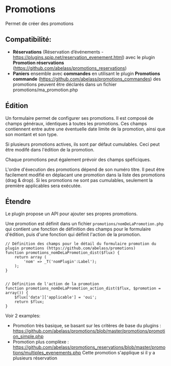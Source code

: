 Promotions
==========

Permet de créer des promotions

## Compatibilité:

- __Réservations__ (Réservation d’événements - https://plugins.spip.net/reservation_evenement.html)
	avec le plugin __Promotion réservations__ (https://github.com/abelass/promotions_reservations)
- __Paniers__ ensemble avec __commandes__ en utilisant le plugin __Promotions commande__ (https://github.com/abelass/promotions_commandes)
	des promotions peuvent être déclarés dans un fichier promotions/ma_promotion.php

## Édition


Un formulaire permet de configurer ses promotions. Il est composé de champs généraux,
identiques à toutes les promotions. Ces champs contiennent entre autre une éventuelle date
limite de la promotion, ainsi que son montant et son type.

Si plusieurs promotions actives, ils sont par défaut cumulables. Ceci peut être modifé
dans l'édition de la promotion.

Chaque promotions peut également prévoir des champs spéficiques.

L'ordre d'éxecution des promotions dépend de son numéro titre.
Il peut être facilement modifié en déplacant une promotion dans la liste des promotions (drag & drop).
Si les promotions ne sont pas cumulables, seulement la première applicables sera exécutée.


## Étendre

Le plugin propose un API pour ajouter ses propres promotions.

Une promotion est définit dans un fichier `promotions/nomDeLaPromotion.php` qui contient
une fonction de définition des champs pour le formulaire d'édition, puis d'une fonction qui
définit l'action de la promotion.


```
// Définition des champs pour le détail du formulaire promotion du plugin promotions (https://github.com/abelass/promotions)
function promotions_nomDeLaPromotion_dist($flux) {
	return array (
		'nom' => _T('nomPlugin':Label');
	);
}


// Définition de l'action de la promotion
function promotions_nomDeLaPromotion_action_dist($flux, $promotion = array()) {
	$flux['data']['applicable'] = 'oui';
	return $flux;
}
```

Voir 2 examples:

- Promotion très basique, se basant sur les critères de base du plugins :
https://github.com/abelass/promotions/blob/master/promotions/promotion_simple.php
- Promotion plus complèxe : https://github.com/abelass/promotions_reservations/blob/master/promotions/multiples_evenements.php
	Cette promotion s'applique si il y a plusieurs réservation